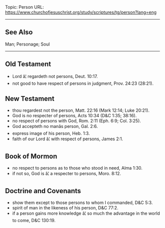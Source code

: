 Topic: Person
URL: https://www.churchofjesuschrist.org/study/scriptures/tg/person?lang=eng

---

## See Also

Man; Personage; Soul

---

## Old Testament

- Lord â¦ regardeth not persons, Deut. 10:17.
- not good to have respect of persons in judgment, Prov. 24:23 (28:21).

## New Testament

- thou regardest not the person, Matt. 22:16 (Mark 12:14; Luke 20:21).
- God is no respecter of persons, Acts 10:34 (D&C 1:35; 38:16).
- no respect of persons with God, Rom. 2:11 (Eph. 6:9; Col. 3:25).
- God accepteth no manâs person, Gal. 2:6.
- express image of his person, Heb. 1:3.
- faith of our Lord â¦ with respect of persons, James 2:1.

## Book of Mormon

- no respect to persons as to those who stood in need, Alma 1:30.
- if not so, God is â¦ a respecter to persons, Moro. 8:12.

## Doctrine and Covenants

- show them except to those persons to whom I commanded, D&C 5:3.
- spirit of man in the likeness of his person, D&C 77:2.
- if a person gains more knowledge â¦ so much the advantage in the world to come, D&C 130:19.

